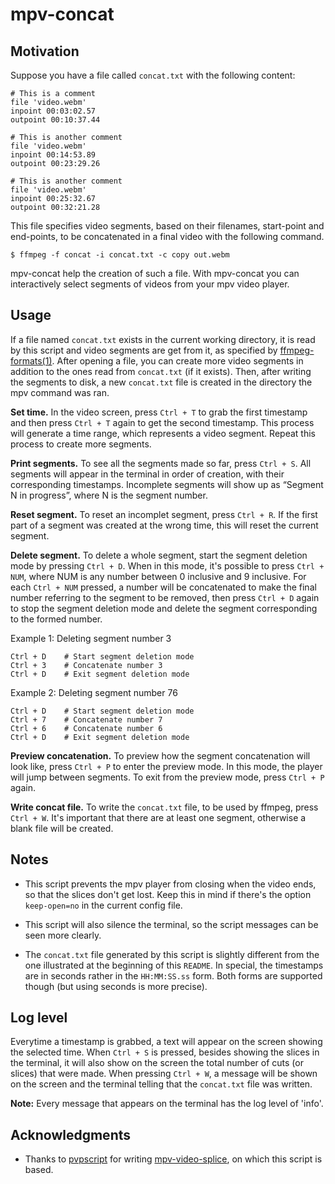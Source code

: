 # mpv-concat

## Motivation

Suppose you have a file called `concat.txt` with the following content:

	# This is a comment
	file 'video.webm'
	inpoint 00:03:02.57
	outpoint 00:10:37.44
	
	# This is another comment
	file 'video.webm'
	inpoint 00:14:53.89
	outpoint 00:23:29.26
	
	# This is another comment
	file 'video.webm'
	inpoint 00:25:32.67
	outpoint 00:32:21.28

This file specifies video segments, based on their filenames,
start-point and end-points, to be concatenated in a final video
with the following command.

	$ ffmpeg -f concat -i concat.txt -c copy out.webm

mpv-concat help the creation of such a file.  With mpv-concat you can
interactively select segments of videos from your mpv video player.


## Usage

If a file named `concat.txt` exists in the current working directory, it
is read by this script and video segments are get from it, as specified
by [ffmpeg-formats(1)](https://ffmpeg.org/ffmpeg-formats.html#concat).
After opening a file, you can create more video segments in addition to
the ones read from `concat.txt` (if it exists).  Then, after writing the
segments to disk, a new `concat.txt` file is created in the directory
the mpv command was ran.

**Set time.**
In the video screen, press `Ctrl + T` to grab the first timestamp and
then press `Ctrl + T` again to get the second timestamp. This process
will generate a time range, which represents a video segment.  Repeat
this process to create more segments.

**Print segments.**
To see all the segments made so far, press `Ctrl + S`.  All segments will
appear in the terminal in order of creation, with their corresponding
timestamps.  Incomplete segments will show up as “Segment N in progress”,
where N is the segment number.

**Reset segment.**
To reset an incomplet segment, press `Ctrl + R`.  If the first part of
a segment was created at the wrong time, this will reset the current
segment.

**Delete segment.**
To delete a whole segment, start the segment deletion mode by pressing
`Ctrl + D`.  When in this mode, it's possible to press `Ctrl + NUM`,
where NUM is any number between 0 inclusive and 9 inclusive.  For each
`Ctrl + NUM` pressed, a number will be concatenated to make the final
number referring to the segment to be removed, then press `Ctrl + D`
again to stop the segment deletion mode and delete the segment
corresponding to the formed number.

Example 1: Deleting segment number 3

	Ctrl + D 	# Start segment deletion mode
	Ctrl + 3	# Concatenate number 3
	Ctrl + D	# Exit segment deletion mode

Example 2: Deleting segment number 76

	Ctrl + D 	# Start segment deletion mode
	Ctrl + 7	# Concatenate number 7
	Ctrl + 6	# Concatenate number 6
	Ctrl + D	# Exit segment deletion mode

**Preview concatenation.**
To preview how the segment concatenation will look like, press `Ctrl + P`
to enter the preview mode.   In this mode, the player will jump between
segments.  To exit from the preview mode, press `Ctrl + P` again.

**Write concat file.**
To write the `concat.txt` file, to be used by ffmpeg, press `Ctrl + W`.
It's important that there are at least one segment, otherwise a blank
file will be created.


## Notes

* This script prevents the mpv player from closing when the video ends,
  so that the slices don't get lost.  Keep this in mind if there's the
  option `keep-open=no` in the current config file.

* This script will also silence the terminal, so the script messages
  can be seen more clearly.

* The `concat.txt` file generated by this script is slightly different
  from the one illustrated at the beginning of this `README`.  In
  special, the timestamps are in seconds rather in the `HH:MM:SS.ss`
  form.  Both forms are supported though (but using seconds is more
  precise).


## Log level

Everytime a timestamp is grabbed, a text will appear on the screen
showing the selected time.  When `Ctrl + S` is pressed, besides showing
the slices in the terminal, it will also show on the screen the total
number of cuts (or slices) that were made.  When pressing `Ctrl + W`, a
message will be shown on the screen and the terminal telling that the
`concat.txt` file was written.

**Note:** Every message that appears on the terminal has the log level of 'info'.


## Acknowledgments

* Thanks to [pvpscript](https://github.com/pvpscript) for writing
  [mpv-video-splice](https://github.com/pvpscript/mpv-video-splice),
  on which this script is based.
